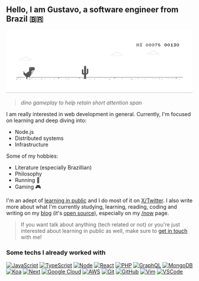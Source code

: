 ## Hello, I am Gustavo, a software engineer from Brazil 🇧🇷

[![Offline Chromium game dino gif][dino-url]][dino-url]

> _dino gameplay to help retain short attention span_

I am really interested in web development in general. Currently, I'm focused on learning and deep diving into:
- Node.js
- Distributed systems
- Infrastructure

Some of my hobbies:
- Literature (especially Brazillian)
- Philosophy
- Running 🏃
- Gaming 🎮

I'm an adept of [learning in public][learn-in-public-url] and I do most of it on [X/Twitter][twitter-url]. I also write more about what I'm currently studying, learning, reading, coding and writing on my [blog][blog] (it's [open source][blog-github]), especially on my [/now][blog-now] page.

> If you want talk about anything (tech related or not) or you're just interested about learning in public as well, make sure to [get in touch][all-links] with me!

### Some techs I already worked with

[![JavaScript][javascript]][javascript-url]
[![TypeScript][typescript]][typescript-url]
[![Node][node.js]][node-url]
[![React][react.js]][react-url]
[![PHP][php]][php-url]
[![GraphQL][graphql]][graphql-url]
[![MongoDB][mongodb]][mongodb-url]
[![Koa][koa]][koa-url]
[![Next][next.js]][next-url]
[![Google Cloud][google-cloud]][google-cloud-url]
[![AWS][aws]][aws-url]
[![Git][git]][git-url]
[![GitHub][github]][github-url]
[![Vim][vim]][vim-url]
[![VSCode][vscode]][vscode-url]

<!-- MARKDOWN LINKS & IMAGES -->
<!-- https://www.markdownguide.org/basic-syntax/#reference-style-links -->

[dino-url]: ./dino.gif

[twitter-url]: https://x.com/gusdantas
[learn-in-public-url]: https://www.swyx.io/learn-in-public
[linkedin-url]: https://www.linkedin.com/in/gustavo-dantas-galote/
[blog]: https://gustav0d.github.io/
[blog-github]: https://github.com/gustav0d/gustav0d.github.io
[blog-now]: https://github.com/gustav0d/gustav0d.github.io
[all-links]: https://gustav0d.github.io/contact

<!-- Badges -->

[javascript]: https://img.shields.io/badge/JavaScript-F7DF1E?style=for-the-badge&logo=javascript&logoColor=black
[javascript-url]: https://developer.mozilla.org/en-US/docs/Web/JavaScript
[typescript]: https://img.shields.io/badge/TypeScript-3178C6?style=for-the-badge&logo=typescript&logoColor=white
[typescript-url]: https://www.typescriptlang.org/
[google-cloud]: https://img.shields.io/badge/Google_Cloud-4285F4?style=for-the-badge&logo=googlecloud&logoColor=white
[google-cloud-url]: https://cloud.google.com/
[aws]: https://img.shields.io/badge/AWS-232F3E?style=for-the-badge&logo=amazonaws&logoColor=white
[aws-url]: https://aws.amazon.com/
[git]: https://img.shields.io/badge/Git-F05032?style=for-the-badge&logo=git&logoColor=white
[git-url]: https://git-scm.com/
[github]: https://img.shields.io/badge/GitHub-181717?style=for-the-badge&logo=github&logoColor=white
[github-url]: https://github.com/
[vim]: https://img.shields.io/badge/Vim-019733?style=for-the-badge&logo=vim&logoColor=white
[vim-url]: https://www.vim.org/
[vscode]: https://img.shields.io/badge/VSCode-007ACC?style=for-the-badge&logo=visualstudiocode&logoColor=white
[vscode-url]: https://code.visualstudio.com/
[next.js]: https://img.shields.io/badge/Next.js-000000?style=for-the-badge&logo=nextdotjs&logoColor=white
[next-url]: https://nextjs.org/
[react.js]: https://img.shields.io/badge/React-20232A?style=for-the-badge&logo=react&logoColor=61DAFB
[react-url]: https://reactjs.org/
[node.js]: https://img.shields.io/badge/NodeJS-339933?style=for-the-badge&logo=nodedotjs&logoColor=white
[node-url]: https://nodejs.org/
[graphql]: https://img.shields.io/badge/Graphql-E10098?style=for-the-badge&logo=graphql&logoColor=white
[graphql-url]: https://graphql.org/
[mongodb]: https://img.shields.io/badge/MongoDB-47A248?style=for-the-badge&logo=mongodb&logoColor=white
[mongodb-url]: https://mongodb.com
[koa]: https://img.shields.io/badge/Koa-F9F9F9?style=for-the-badge&logo=koa&logoColor=33333D
[koa-url]: https://koajs.com
[php]: https://img.shields.io/badge/PHP-777BB4?style=for-the-badge&logo=php&logoColor=white
[php-url]: https://www.php.net/
